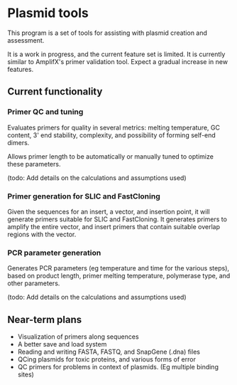 # Plasmid tools

This program is a set of tools for assisting with plasmid creation and assessment.

It is a work in progress, and the current feature set is limited. It is currently similar to AmplifX's 
primer validation tool. Expect a gradual increase in new features.


## Current functionality

### Primer QC and tuning
Evaluates primers for quality in several metrics: melting temperature, GC content, 3' end stability, complexity, and
possibility of forming self-end dimers.

Allows primer length to be automatically or manually tuned to optimize these parameters.

(todo: Add details on the calculations and assumptions used)


### Primer generation for SLIC and FastCloning
Given the sequences for an insert, a vector, and insertion point, it will generate primers suitable for SLIC and FastCloning.
It generates primers to amplify the entire vector, and insert primers that contain suitable overlap regions with the vector.


### PCR parameter generation
Generates PCR parameters (eg temperature and time for the various steps), based on product length, primer
melting temperature, polymerase type, and other parameters.

(todo: Add details on the calculations and assumptions used)


## Near-term plans
- Visualization of primers along sequences
- A better save and load system
- Reading and writing FASTA, FASTQ, and SnapGene (.dna) files
- QCing plasmids for toxic proteins, and various forms of error
- QC primers for problems in context of plasmids. (Eg multiple binding sites)